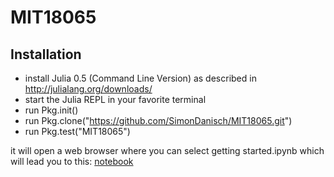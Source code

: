 # MIT18065

## Installation
* install Julia 0.5 (Command Line Version) as described in http://julialang.org/downloads/
* start the Julia REPL in your favorite terminal
* run Pkg.init()
* run Pkg.clone("https://github.com/SimonDanisch/MIT18065.git")
* run Pkg.test("MIT18065")

it will open a web browser where you can select getting started.ipynb which will lead you to this:
[notebook](https://github.com/SimonDanisch/MIT18065/blob/master/docs/getting%20started.ipynb)
